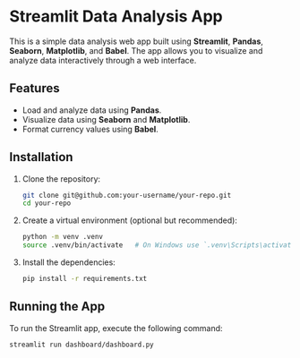 # Streamlit Data Analysis App

This is a simple data analysis web app built using **Streamlit**, **Pandas**, **Seaborn**, **Matplotlib**, and **Babel**. The app allows you to visualize and analyze data interactively through a web interface.

## Features

- Load and analyze data using **Pandas**.
- Visualize data using **Seaborn** and **Matplotlib**.
- Format currency values using **Babel**.


## Installation

1. Clone the repository:

    ```bash
    git clone git@github.com:your-username/your-repo.git
    cd your-repo
    ```

2. Create a virtual environment (optional but recommended):

    ```bash
    python -m venv .venv
    source .venv/bin/activate   # On Windows use `.venv\Scripts\activate`
    ```

3. Install the dependencies:

    ```bash
    pip install -r requirements.txt
    ```

## Running the App

To run the Streamlit app, execute the following command:

```bash
streamlit run dashboard/dashboard.py
